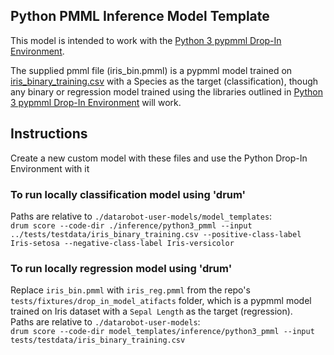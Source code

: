 ## Python PMML Inference Model Template

This model is intended to work with the [Python 3 pypmml Drop-In Environment](../../../public_dropin_environments/python3_pmml).

The supplied pmml file (iris_bin.pmml) is a pypmml model trained on [iris_binary_training.csv](../../../tests/testdata/iris_binary_training.csv)
with a Species as the target (classification), though any binary or regression model trained using the libraries
outlined in [Python 3 pypmml Drop-In Environment](../../../public_dropin_environments/python3_pypmml) will work.

## Instructions
Create a new custom model with these files and use the Python Drop-In Environment with it

### To run locally classification model using 'drum'
Paths are relative to `./datarobot-user-models/model_templates`:  
`drum score --code-dir ./inference/python3_pmml --input ../tests/testdata/iris_binary_training.csv --positive-class-label Iris-setosa --negative-class-label Iris-versicolor`

### To run locally regression model using 'drum'
Replace `iris_bin.pmml` with `iris_reg.pmml` from the repo's `tests/fixtures/drop_in_model_atifacts` folder, which is a pypmml model trained on Iris dataset with a `Sepal Length` as the target (regression).  
Paths are relative to `./datarobot-user-models`:  
`drum score --code-dir model_templates/inference/python3_pmml --input tests/testdata/iris_binary_training.csv`
